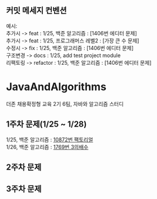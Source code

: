 ## 커밋 메세지 컨벤션  ##
예시:</br> 
추가시 -> feat : 1/25, 백준 알고리즘 : [1406번 에디터 문제] </br>
추가시 -> feat : 1/25, 프로그래머스 레벨2 : [가장 큰 수 문제] </br>
수정시 -> fix : 1/25, 백준 알고리즘 : [1406번 에디터 문제] </br>
구조변경 -> docs : 1/25, add test project module  </br>
리팩토링 -> refactor : 1/25, 백준 알고리즘 : [1406번 에디터 문제] </br>

# JavaAndAlgorithms
더존 채용확정형 교육 2기 6팀, 자바와 알고리즘 스터디 </br>

## 1주차 문제(1/25 ~ 1/28)
1/25, 백준 알고리즘  : [10872번 팩토리얼](https://www.acmicpc.net/problem/10872) </br>
1/26, 백준 알고리즘  : [1769번 3의배수](https://www.acmicpc.net/problem/1769) </br>
## 2주차 문제 

## 3주차 문제
